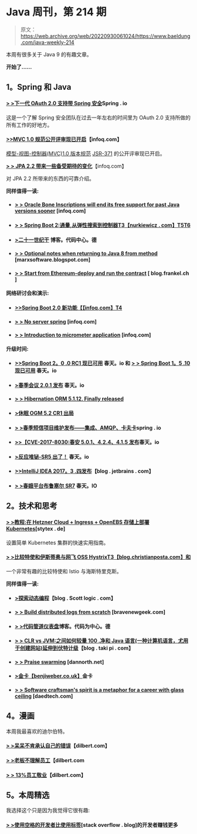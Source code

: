 # Java 周刊，第 214 期

> 原文：<https://web.archive.org/web/20220930061024/https://www.baeldung.com/java-weekly-214>

本周有很多关于 Java 9 的有趣文章。

**开始了……**

## 1。Spring 和 Java

#### [**> >下一代 OAuth 2.0 支持带 Spring 安全**](https://web.archive.org/web/20221208143841/https://spring.io/blog/2018/01/30/next-generation-oauth-2-0-support-with-spring-security)Spring . io

这是一个了解 Spring 安全团队在过去一年左右的时间里为 OAuth 2.0 支持所做的所有工作的好地方。

#### [**>>MVC 1.0 规范公开评审现已开启**](https://web.archive.org/web/20221208143841/https://www.infoq.com/news/2018/01/mvc-1.0-public-review?utm_campaign=infoq_content&utm_source=infoq&utm_medium=feed&utm_term=Java)【infoq.com】

[模型-视图-控制器(MVC)1.0 版本规范](https://web.archive.org/web/20221208143841/https://www.mvc-spec.org/news/2017/12/18/public-review.html) [JSR-371](https://web.archive.org/web/20221208143841/https://jcp.org/en/jsr/detail?id=371) 的公开评审现已开启。

[**> > JPA 2.2 带来一些备受期待的变化**](https://web.archive.org/web/20221208143841/https://www.infoq.com/articles/JPA-2.2-Brings-Highly-Anticipated-Changes)【infoq.com】

对 JPA 2.2 所带来的东西的可靠介绍。

**同样值得一读:**

*   #### [**> > Oracle Bone Inscriptions will end its free support for past Java versions sooner**](https://web.archive.org/web/20221208143841/https://www.infoq.com/news/2018/01/JavaSupportJan18) [infoq.com]

*   #### [**> > Spring Boot 2:通量,从弹性搜索到控制器**T3【nurkiewicz . com】T5T6](https://web.archive.org/web/20221208143841/http://www.nurkiewicz.com/2018/01/spring-boot-2-fluxes-from-elasticsearch.html)

*   #### [**>二十一世纪干**](https://web.archive.org/web/20221208143841/https://blog.codecentric.de/en/2018/01/dry-in-the-21st-century/) 博客。代码中心。德

*   #### [> > Optional notes when returning to Java 8 from method](https://web.archive.org/web/20221208143841/https://marxsoftware.blogspot.com/2018/01/single-jdk8-optional-return.html) [marxsoftware.blogspot.com]

*   #### [**> > Start from Ethereum-deploy and run the contract**](https://web.archive.org/web/20221208143841/https://blog.frankel.ch/starting-ethereum/3/#gsc.tab=0) [ blog.frankel.ch ]

**网络研讨会和演示:**

*   #### [**>>Spring Boot 2.0 新功能**【【infoq.com】T4](https://web.archive.org/web/20221208143841/https://www.infoq.com/presentations/spring-boot-2)

*   #### [**> > No server spring**](https://web.archive.org/web/20221208143841/https://www.infoq.com/presentations/spring-cloud-function) [infoq.com]

*   #### [**> > Introduction to micrometer application**](https://web.archive.org/web/20221208143841/https://www.infoq.com/presentations/micrometer) [infoq.com]

**升级时间:**

*   #### [**>>Spring Boot 2。0 .0 RC1 现已可用**](https://web.archive.org/web/20221208143841/https://spring.io/blog/2018/01/31/spring-boot-2-0-0-rc1-available-now) 春天。io 和 [**> > Spring Boot 1。5 .10 现已可用**](https://web.archive.org/web/20221208143841/https://spring.io/blog/2018/01/31/spring-boot-1-5-10-available-now) 春天。io

*   #### [**>春季会议 2.0.1 发布**](https://web.archive.org/web/20221208143841/https://spring.io/blog/2018/01/25/spring-session-2-0-1-released) 春天。io

*   #### [**> > Hibernation ORM 5.1.12\. Finally released**](https://web.archive.org/web/20221208143841/http://in.relation.to/2018/01/26/hibernate-orm-5112-final-release/)

*   #### [>休眠 OGM 5.2 CR1 出局](https://web.archive.org/web/20221208143841/http://in.relation.to/2018/01/29/hibernate-ogm-5-2-CR1-released/)

*   #### [**> >春季短信项目维护发布——集成、AMQP、卡夫卡**](https://web.archive.org/web/20221208143841/https://spring.io/blog/2018/01/29/spring-messaging-projects-maintenance-releases-integration-amqp-kafka)spring . io

*   #### [**>>【CVE-2017-8030:春安 5.0.1、4.2.4、4.1.5 发布**](https://web.archive.org/web/20221208143841/https://spring.io/blog/2018/01/30/cve-2017-8030-spring-security-5-0-1-4-2-4-4-1-5-released)春天。io

*   #### [**>反应堆铋-SR5 出了！**](https://web.archive.org/web/20221208143841/https://spring.io/blog/2018/01/30/reactor-bismuth-sr5-is-out) 春天。io

*   #### [**>>IntelliJ IDEA 2017。3 .四发布**](https://web.archive.org/web/20221208143841/https://blog.jetbrains.com/idea/2018/01/intellij-idea-2017-3-4-is-released/)【blog . jetbrains . com】

*   #### [> >春娥平台布鲁塞尔 SR7](https://web.archive.org/web/20221208143841/https://spring.io/blog/2018/01/31/spring-io-platform-brussels-sr7) 春天。IO

## 2。技术和思考

#### [> >教程:在 Hetzner Cloud + Ingress + OpenEBS 存储上部署 Kubernetes](https://web.archive.org/web/20221208143841/http://stytex.de/blog/2018/01/29/deploy-kubernetes-hetzner-cloud-openebs/)[stytex . de]

设置简单 Kubernetes 集群的快速实用指南。

#### [**> >比较特使和伊斯蒂奥与网飞 OSS Hystrix**T3【blog.christianposta.com】和](https://web.archive.org/web/20221208143841/http://blog.christianposta.com/microservices/comparing-envoy-and-istio-circuit-breaking-with-netflix-hystrix/)

一个非常有趣的比较特使和 Istio 与海斯特里克斯。

**同样值得一读:**

*   #### [>探索动态编程](https://web.archive.org/web/20221208143841/http://blog.scottlogic.com/2018/01/30/exploring-dynamic-programming.html)【blog . Scott logic . com】

*   #### [> > Build distributed logs from scratch](https://web.archive.org/web/20221208143841/https://bravenewgeek.com/building-a-distributed-log-from-scratch-part-5-sketching-a-new-system/) [bravenewgeek.com]

*   #### [**> >代码管道仪表盘**](https://web.archive.org/web/20221208143841/https://blog.codecentric.de/en/2018/01/aws-codepipeline-dashboard/)博客。代码为中心。德

*   #### [**> > CLR vs JVM:之间如何较量 100 .净和 Java 语言(一种计算机语言，尤用于创建网站)延伸到伏特计级**](https://web.archive.org/web/20221208143841/https://blog.takipi.com/clr-vs-jvm-how-the-battle-between-net-and-java-extends-to-the-vm-level/)【blog . taki pi . com】

*   #### [**> > Praise swarming**](https://web.archive.org/web/20221208143841/https://dannorth.net/2018/01/26/in-praise-of-swarming/) [dannorth.net]

*   #### [**>金卡**【benjiweber.co.uk】](https://web.archive.org/web/20221208143841/http://benjiweber.co.uk/blog/2018/01/29/gold-cards/)金卡

*   #### [> > Software craftsman's spirit is a metaphor for a career with glass ceiling](https://web.archive.org/web/20221208143841/https://www.daedtech.com/software-craftsmanship-glass-ceiling/) [daedtech.com]

## 4。漫画

本周我最喜欢的迪尔伯特。

#### [**> >呆呆不肯承认自己的错误**](https://web.archive.org/web/20221208143841/http://dilbert.com/strip/2018-01-27)【dilbert.com】

#### [**> >老板不理解员工**](https://web.archive.org/web/20221208143841/http://dilbert.com/strip/2011-05-20)【dilbert.com

#### [**> > 13%员工敬业**](https://web.archive.org/web/20221208143841/http://dilbert.com/strip/2015-01-23)【dilbert.com】

## 5。本周精选

我选择这个只是因为我觉得它很有趣:

#### [> >使用空格的开发者比使用标签](https://web.archive.org/web/20221208143841/https://stackoverflow.blog/2017/06/15/developers-use-spaces-make-money-use-tabs/)[stack overflow . blog]的开发者赚钱更多